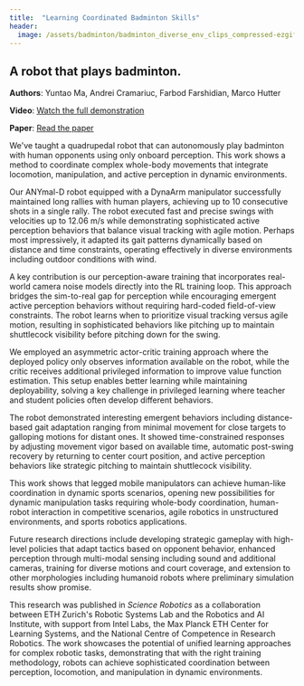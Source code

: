 ```yaml
---
title:  "Learning Coordinated Badminton Skills"
header:
  image: /assets/badminton/badminton_diverse_env_clips_compressed-ezgif.com-optimize.gif
---
```


## A robot that plays badminton.


**Authors**: Yuntao Ma, Andrei Cramariuc, Farbod Farshidian, Marco Hutter

**Video**: [Watch the full demonstration](https://youtu.be/zYuxOVQXVt8) 

**Paper**: [Read the paper](https://www.science.org/doi/10.1126/scirobotics.adu3922)

We've taught a quadrupedal robot that can autonomously play badminton with human opponents using only onboard perception. This work shows a method to coordinate complex whole-body movements that integrate locomotion, manipulation, and active perception in dynamic environments.

Our ANYmal-D robot equipped with a DynaArm manipulator successfully maintained long rallies with human players, achieving up to 10 consecutive shots in a single rally. The robot executed fast and precise swings with velocities up to 12.06 m/s while demonstrating sophisticated active perception behaviors that balance visual tracking with agile motion. Perhaps most impressively, it adapted its gait patterns dynamically based on distance and time constraints, operating effectively in diverse environments including outdoor conditions with wind.

A key contribution is our perception-aware training that incorporates real-world camera noise models directly into the RL training loop. This approach bridges the sim-to-real gap for perception while encouraging emergent active perception behaviors without requiring hard-coded field-of-view constraints. The robot learns when to prioritize visual tracking versus agile motion, resulting in sophisticated behaviors like pitching up to maintain shuttlecock visibility before pitching down for the swing.

We employed an asymmetric actor-critic training approach where the deployed policy only observes information available on the robot, while the critic receives additional privileged information to improve value function estimation. This setup enables better learning while maintaining deployability, solving a key challenge in privileged learning where teacher and student policies often develop different behaviors.

The robot demonstrated interesting emergent behaviors including distance-based gait adaptation ranging from minimal movement for close targets to galloping motions for distant ones. It showed time-constrained responses by adjusting movement vigor based on available time, automatic post-swing recovery by returning to center court position, and active perception behaviors like strategic pitching to maintain shuttlecock visibility.

This work shows that legged mobile manipulators can achieve human-like coordination in dynamic sports scenarios, opening new possibilities for dynamic manipulation tasks requiring whole-body coordination, human-robot interaction in competitive scenarios, agile robotics in unstructured environments, and sports robotics applications.

Future research directions include developing strategic gameplay with high-level policies that adapt tactics based on opponent behavior, enhanced perception through multi-modal sensing including sound and additional cameras, training for diverse motions and court coverage, and extension to other morphologies including humanoid robots where preliminary simulation results show promise.

This research was published in *Science Robotics* as a collaboration between ETH Zurich's Robotic Systems Lab and the Robotics and AI Institute, with support from Intel Labs, the Max Planck ETH Center for Learning Systems, and the National Centre of Competence in Research Robotics. The work showcases the potential of unified learning approaches for complex robotic tasks, demonstrating that with the right training methodology, robots can achieve sophisticated coordination between perception, locomotion, and manipulation in dynamic environments.

